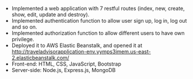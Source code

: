 * Implemented a web application with 7 restful routes (index, new, create, show, edit, update and destroy).
* Implemented authentication function to allow user sign up, log in, log out and so on.
* Implemented authorization function to allow different users to have own privilege.
* Deployed it to AWS Elastic Beanstalk, and opened it at http://traveladvisorapplication-env.yymps3imem.us-east-2.elasticbeanstalk.com/
* Front-end: HTML, CSS, JavaScript, Bootstrap
* Server-side: Node.js, Express.js, MongoDB
